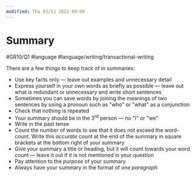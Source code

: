 ```yaml
---
modified: Thu 03/11 2022 08:00
---
```

# Summary
#GR10/Q1 #language #language/writing/transactional-writing 

There are a few things to keep track of in summaries:
- Use key facts only — leave out examples and unnecessary detail
- Express yourself in your own words as briefly as possible — leave out what is redundant or unnecessary and write short sentences
- Sometimes you can save words by joining the meanings of two sentences by using a pronoun such as "who" or "what" as a conjunction
- Check that nothing is repeated
- Your summary should be in the 3<sup>rd</sup> person — no "I" or "we"
- Write in the past tense
- Count the number of words to see that it does not exceed the word-count. Write this *accurate* count at the end of the summary in square brackets at the bottom right of your summary
- Give your summary a title or heading, but it will count towards your word count — leave it out if it is not mentioned in your question
- Pay attention to the *purpose* of your summary
- Always have your summary in the format of *one paragraph*